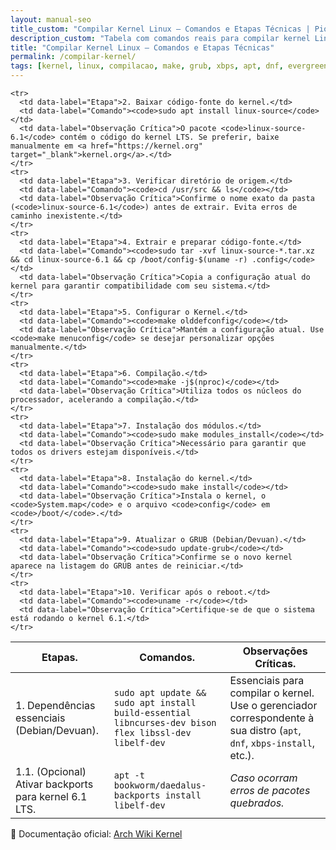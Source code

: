 ```yaml
---
layout: manual-seo
title_custom: "Compilar Kernel Linux — Comandos e Etapas Técnicas | Piolinux"
description_custom: "Tabela com comandos reais para compilar kernel Linux: dependências, configuração, make -j$(nproc), instalação e atualização do GRUB."
title: "Compilar Kernel Linux — Comandos e Etapas Técnicas"
permalink: /compilar-kernel/
tags: [kernel, linux, compilacao, make, grub, xbps, apt, dnf, evergreen]
---
```






<section class="post-content">

<table class="evergreen-table">
  <thead>
    <tr>
      <th>Etapas.</th>
      <th>Comandos.</th>
      <th>Observações Críticas.</th>
    </tr>
  </thead>
  <tbody>
    <tr>
      <td data-label="Etapa">1. Dependências essenciais (Debian/Devuan).</td>
      <td data-label="Comando"><code>sudo apt update && sudo apt install build-essential libncurses-dev bison flex libssl-dev libelf-dev</code></td>
      <td data-label="Observação Crítica">Essenciais para compilar o kernel. Use o gerenciador correspondente à sua distro (<code>apt</code>, <code>dnf</code>, <code>xbps-install</code>, etc.).</td>
    </tr>
    <tr>
  <td data-label="Etapa">1.1. (Opcional) Ativar backports para kernel 6.1 LTS.</td>
  <td data-label="Comando"><code>apt -t bookworm/daedalus-backports install libelf-dev</code></td>
  <td data-label="Observação Crítica"><em>Caso ocorram erros de pacotes quebrados.</em></td>
</tr>

    <tr>
      <td data-label="Etapa">2. Baixar código-fonte do kernel.</td>
      <td data-label="Comando"><code>sudo apt install linux-source</code></td>
      <td data-label="Observação Crítica">O pacote <code>linux-source-6.1</code> contém o código do kernel LTS. Se preferir, baixe manualmente em <a href="https://kernel.org" target="_blank">kernel.org</a>.</td>
    </tr>
    <tr>
      <td data-label="Etapa">3. Verificar diretório de origem.</td>
      <td data-label="Comando"><code>cd /usr/src && ls</code></td>
      <td data-label="Observação Crítica">Confirme o nome exato da pasta (<code>linux-source-6.1</code>) antes de extrair. Evita erros de caminho inexistente.</td>
    </tr>
    <tr>
      <td data-label="Etapa">4. Extrair e preparar código-fonte.</td>
      <td data-label="Comando"><code>sudo tar -xvf linux-source-*.tar.xz && cd linux-source-6.1 && cp /boot/config-$(uname -r) .config</code></td>
      <td data-label="Observação Crítica">Copia a configuração atual do kernel para garantir compatibilidade com seu sistema.</td>
    </tr>
    <tr>
      <td data-label="Etapa">5. Configurar o Kernel.</td>
      <td data-label="Comando"><code>make olddefconfig</code></td>
      <td data-label="Observação Crítica">Mantém a configuração atual. Use <code>make menuconfig</code> se desejar personalizar opções manualmente.</td>
    </tr>
    <tr>
      <td data-label="Etapa">6. Compilação.</td>
      <td data-label="Comando"><code>make -j$(nproc)</code></td>
      <td data-label="Observação Crítica">Utiliza todos os núcleos do processador, acelerando a compilação.</td>
    </tr>
    <tr>
      <td data-label="Etapa">7. Instalação dos módulos.</td>
      <td data-label="Comando"><code>sudo make modules_install</code></td>
      <td data-label="Observação Crítica">Necessário para garantir que todos os drivers estejam disponíveis.</td>
    </tr>
    <tr>
      <td data-label="Etapa">8. Instalação do kernel.</td>
      <td data-label="Comando"><code>sudo make install</code></td>
      <td data-label="Observação Crítica">Instala o kernel, o <code>System.map</code> e o arquivo <code>config</code> em <code>/boot/</code>.</td>
    </tr>
    <tr>
      <td data-label="Etapa">9. Atualizar o GRUB (Debian/Devuan).</td>
      <td data-label="Comando"><code>sudo update-grub</code></td>
      <td data-label="Observação Crítica">Confirme se o novo kernel aparece na listagem do GRUB antes de reiniciar.</td>
    </tr>
    <tr>
      <td data-label="Etapa">10. Verificar após o reboot.</td>
      <td data-label="Comando"><code>uname -r</code></td>
      <td data-label="Observação Crítica">Certifique-se de que o sistema está rodando o kernel 6.1.</td>
    </tr>
  </tbody>
</table>


<p>📘 Documentação oficial: <a href="https://wiki.archlinux.org/title/Kernel" target="_blank">Arch Wiki Kernel</a></p>

</section>



